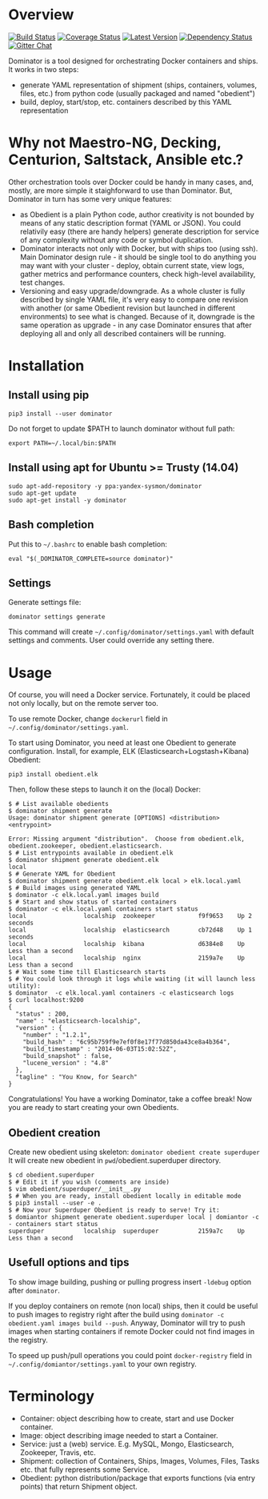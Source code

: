 Overview
========

[![Build Status](https://travis-ci.org/yandex-sysmon/dominator.svg)](https://travis-ci.org/yandex-sysmon/dominator)
[![Coverage Status](https://img.shields.io/coveralls/yandex-sysmon/dominator.svg)](https://coveralls.io/r/yandex-sysmon/dominator)
[![Latest Version](https://pypip.in/v/dominator/badge.png)](https://pypi.python.org/pypi/dominator/)
[![Dependency Status](https://gemnasium.com/yandex-sysmon/dominator.svg)](https://gemnasium.com/yandex-sysmon/dominator)
[![Gitter Chat](https://badges.gitter.im/yandex-sysmon/dominator.png)](https://gitter.im/yandex-sysmon/dominator)

Dominator is a tool designed for orchestrating Docker containers and ships.
It works in two steps:
 - generate YAML representation of shipment (ships, containers, volumes, files, etc.) from python code (usually packaged and named "obedient")
 - build, deploy, start/stop, etc. containers described by this YAML representation

Why not Maestro-NG, Decking, Centurion, Saltstack, Ansible etc.?
================================================================

Other orchestration tools over Docker could be handy in many cases, and, mostly, are more simple it staighforward to use than Dominator.
But, Dominator in turn has some very unique features:
  - as Obedient is a plain Python code, author creativity is not bounded by means of any static description format (YAML or JSON). You could relativily easy (there are handy helpers) generate description for service of any complexity without any code or symbol duplication.
  - Dominator interacts not only with Docker, but with ships too (using ssh). Main Dominator design rule - it should be single tool to do anything you may want with your cluster - deploy, obtain current state, view logs, gather metrics and performance counters, check high-level availability, test changes.
  - Versioning and easy upgrade/downgrade. As a whole cluster is fully described by single YAML file, it's very easy to compare one revision with another (or same Obedient revision but launched in different environments) to see what is changed. Because of it, downgrade is the same operation as upgrade - in any case Dominator ensures that after deploying all and only all described containers will be running.

Installation
============


Install using pip
-----------------

`pip3 install --user dominator`

Do not forget to update $PATH to launch dominator without full path:

`export PATH=~/.local/bin:$PATH`

Install using apt for Ubuntu >= Trusty (14.04)
----------------------------------------------

```
sudo apt-add-repository -y ppa:yandex-sysmon/dominator
sudo apt-get update
sudo apt-get install -y dominator
```

Bash completion
---------------

Put this to `~/.bashrc` to enable bash completion:

`eval "$(_DOMINATOR_COMPLETE=source dominator)"`

Settings
--------

Generate settings file:

`dominator settings generate`

This command will create `~/.config/dominator/settings.yaml` with default settings and comments. User could override any setting there.

Usage
=====

Of course, you will need a Docker service. Fortunately, it could be placed not only locally, but on the remote server too.

To use remote Docker, change `dockerurl` field in `~/.config/dominator/settings.yaml`.

To start using Dominator, you need at least one Obedient to generate configuration.
Install, for example, ELK (Elasticsearch+Logstash+Kibana) Obedient:

`pip3 install obedient.elk`

Then, follow these steps to launch it on the (local) Docker:

```
$ # List available obedients
$ dominator shipment generate
Usage: dominator shipment generate [OPTIONS] <distribution> <entrypoint>

Error: Missing argument "distribution".  Choose from obedient.elk, obedient.zookeeper, obedient.elasticsearch.
$ # List entrypoints available in obedient.elk
$ dominator shipment generate obedient.elk 
local
$ # Generate YAML for Obedient
$ dominator shipment generate obedient.elk local > elk.local.yaml
$ # Build images using generated YAML
$ dominator -c elk.local.yaml images build
$ # Start and show status of started containers
$ dominator -c elk.local.yaml containers start status
local                localship  zookeeper            f9f9653    Up 2 seconds                  
local                localship  elasticsearch        cb72d48    Up 1 seconds                  
local                localship  kibana               d6384e8    Up Less than a second         
local                localship  nginx                2159a7e    Up Less than a second         
$ # Wait some time till Elasticsearch starts
$ # You could look through it logs while waiting (it will launch less utility):
$ dominator  -c elk.local.yaml containers -c elasticsearch logs
$ curl localhost:9200
{
  "status" : 200,
  "name" : "elasticsearch-localship",
  "version" : {
    "number" : "1.2.1",
    "build_hash" : "6c95b759f9e7ef0f8e17f77d850da43ce8a4b364",
    "build_timestamp" : "2014-06-03T15:02:52Z",
    "build_snapshot" : false,
    "lucene_version" : "4.8"
  },
  "tagline" : "You Know, for Search"
} 
```

Congratulations! You have a working Dominator, take a coffee break!
Now you are ready to start creating your own Obedients.

Obedient creation
-----------------

Create new obedient using skeleton:
`dominator obedient create superduper`
It will create new obedient in ``pwd``/obedient.superduper directory.
```
$ cd obedient.superduper
$ # Edit it if you wish (comments are inside)
$ vim obedient/superduper/__init__.py
$ # When you are ready, install obedient locally in editable mode
$ pip3 install --user -e .
$ # Now your Superduper Obedient is ready to serve! Try it:
$ domiantor shipment generate obedient.superduper local | domiantor -c - containers start status
superduper           localship  superduper           2159a7c    Up Less than a second
```

Usefull options and tips
----------------------

To show image building, pushing or pulling progress insert `-ldebug` option after `dominator`.

If you  deploy containers on remote (non local) ships, then it could be useful to push images to registry right after the build using `dominator -c obedient.yaml images build --push`. Anyway, Dominator will try to push images when starting containers if remote Docker could not find images in the registry.

To speed up push/pull operations you could point `docker-registry` field in `~/.config/domiantor/settings.yaml` to your own registry.

Terminology
===========

 - Container: object describing how to create, start and use Docker container.
 - Image: object describing image needed to start a Container.
 - Service: just a (web) service. E.g. MySQL, Mongo, Elasticsearch, Zookeeper, Travis, etc.
 - Shipment: collection of Containers, Ships, Images, Volumes, Files, Tasks etc. that fully represents some Service.
 - Obedient: python distribution/package that exports functions (via entry points) that return Shipment object.
